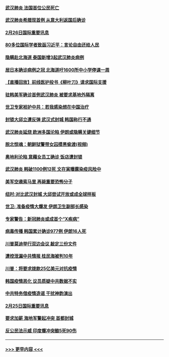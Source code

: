 #### [武汉肺炎 法国首位公民死亡](../pages/prog202/a102786286.md?t=02262331) 
#### [武汉肺炎希腊现首例 从意大利返国后确诊](../pages/prog202/a102786272.md?t=02262331) 
#### [2月26日国际重要讯息](../pages/prog202/a102786088.md?t=02262331) 
#### [80多位国际学者致函习近平：言论自由还给人民](../pages/prog202/a102786009.md?t=02262331) 
#### [隐瞒赴北海道 泰国新增3起武汉肺炎病例](../pages/prog202/a102786065.md?t=02262331) 
#### [居日本确诊病例之冠 北海道吁1600所中小学停课一周](../pages/prog202/a102786045.md?t=02262331) 
#### [【直播回放】前线医护投书《柳叶刀》请求国际支援](../pages/prog202/a102786048.md?t=02262331) 
#### [驻韩美军确诊首例武汉肺炎 被要求基地外隔离](../pages/prog202/a102785964.md?t=02262331) 
#### [世卫专家袒护中共：若我感染想在中国治疗](../pages/prog202/a102785921.md?t=02262331) 
#### [封锁大邱立遭反弹 武汉式封城 韩国称行不通](../pages/prog202/a102785940.md?t=02262331) 
#### [武汉肺炎延烧 欧洲多国沦陷 伊朗或隐瞒关键细节](../pages/prog202/a102785858.md?t=02262331) 
#### [脱北惊魂：朝鲜狱警带女囚摸黑偷渡(视频)](../pages/prog202/a102785824.md?t=02262331) 
#### [奥地利沦陷 意藉女员工确诊 饭店遭封锁](../pages/prog202/a102785803.md?t=02262331) 
#### [武汉肺炎 韩破1100例12死 文在寅曝露染疫风险中](../pages/prog202/a102785775.md?t=02262331) 
#### [美军空袭索马里 再毙重要恐怖分子](../pages/prog202/a102785761.md?t=02262331) 
#### [纽时:对比武汉封城 大邱尝试开放或成全球样板](../pages/prog202/a102785567.md?t=02262331) 
#### [世卫: 准备疫情大爆发 伊朗卫生副部长感染](../pages/prog202/a102785718.md?t=02262331) 
#### [专家警告：新冠肺炎或成首个“X疾病”](../pages/prog202/a102785682.md?t=02262331) 
#### [病毒传播 韩国累计确诊977例 伊朗16人死](../pages/prog202/a102785496.md?t=02262331) 
#### [川普莫迪举行双边会议 敲定三份文件](../pages/prog202/a102785486.md?t=02262331) 
#### [遭控泄漏中共情报 桂民海被判10年](../pages/prog202/a102785499.md?t=02262331) 
#### [川普：将要求拨款25亿美元对抗疫情](../pages/prog202/a102785490.md?t=02262331) 
#### [韩国疫情恶化 议员质疑中共数据不实](../pages/prog202/a102785460.md?t=02262331) 
#### [中共特务借疫情造谣 干扰神韵演出](../pages/prog202/a102785446.md?t=02262331) 
#### [2月25日国际重要讯息](../pages/prog202/a102785315.md?t=02262331) 
#### [要求加薪 海地军警起冲突 首都封城](../pages/prog202/a102785256.md?t=02262331) 
#### [反公民法示威 印度爆冲突酿5死90伤](../pages/prog202/a102785244.md?t=02262331) 

----
#### [ >>> 更早内容 <<< ](../indexes/prog202-earlier.md)
